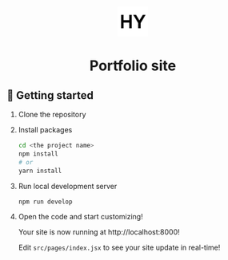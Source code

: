 <p align="center">
  <a href="https://www.gatsbyjs.com/?utm_source=starter&utm_medium=readme&utm_campaign=minimal-starter-ts">
    <img alt="Gatsby" src="./public/icons/icon-512x512.png" width="60" />
  </a>
</p>
<h1 align="center">
  Portfolio site
</h1>

## 🚀 Getting started

1.  Clone the repository

2.  Install packages

    ```bash
    cd <the project name>
    npm install
    # or
    yarn install
    ```

3.  Run local development server

    ```bash
    npm run develop
    ```

4.  Open the code and start customizing!

    Your site is now running at http://localhost:8000!

    Edit `src/pages/index.jsx` to see your site update in real-time!
